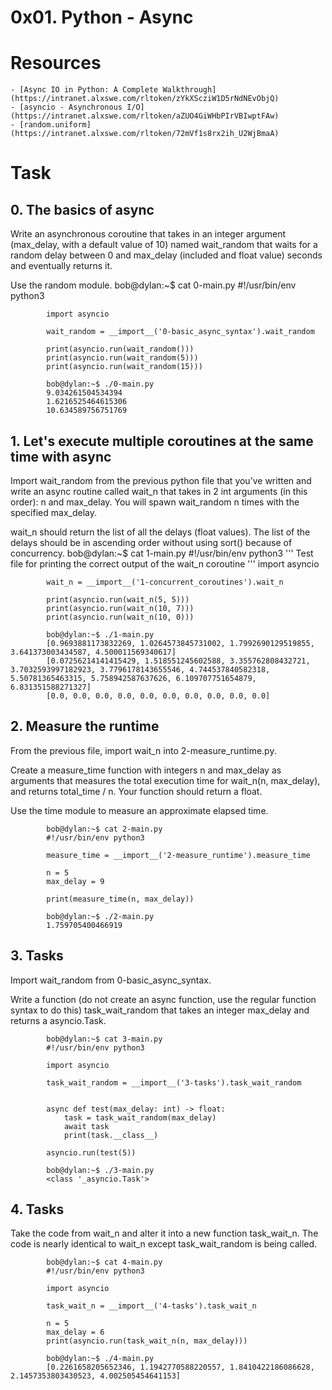 # 0x01. Python - Async

# Resources
    - [Async IO in Python: A Complete Walkthrough](https://intranet.alxswe.com/rltoken/zYkXScziW1D5rNdNEvObjQ)
    - [asyncio - Asynchronous I/O](https://intranet.alxswe.com/rltoken/aZUO4GiWHbPIrVBIwptFAw)
    - [random.uniform](https://intranet.alxswe.com/rltoken/72mVf1s8rx2ih_U2WjBmaA)

# Task
## 0. The basics of async
Write an asynchronous coroutine that takes in an integer argument (max_delay, with a default value of 10) named wait_random that waits for a random delay between 0 and max_delay (included and float value) seconds and eventually returns it.

Use the random module.
            bob@dylan:~$ cat 0-main.py
            #!/usr/bin/env python3

            import asyncio

            wait_random = __import__('0-basic_async_syntax').wait_random

            print(asyncio.run(wait_random()))
            print(asyncio.run(wait_random(5)))
            print(asyncio.run(wait_random(15)))

            bob@dylan:~$ ./0-main.py
            9.034261504534394
            1.6216525464615306
            10.634589756751769

## 1. Let's execute multiple coroutines at the same time with async
Import wait_random from the previous python file that you’ve written and write an async routine called wait_n that takes in 2 int arguments (in this order): n and max_delay. You will spawn wait_random n times with the specified max_delay.

wait_n should return the list of all the delays (float values). The list of the delays should be in ascending order without using sort() because of concurrency.
            bob@dylan:~$ cat 1-main.py
            #!/usr/bin/env python3
            '''
            Test file for printing the correct output of the wait_n coroutine
            '''
            import asyncio

            wait_n = __import__('1-concurrent_coroutines').wait_n

            print(asyncio.run(wait_n(5, 5)))
            print(asyncio.run(wait_n(10, 7)))
            print(asyncio.run(wait_n(10, 0)))

            bob@dylan:~$ ./1-main.py
            [0.9693881173832269, 1.0264573845731002, 1.7992690129519855, 3.641373003434587, 4.500011569340617]
            [0.07256214141415429, 1.518551245602588, 3.355762808432721, 3.7032593997182923, 3.7796178143655546, 4.744537840582318, 5.50781365463315, 5.758942587637626, 6.109707751654879, 6.831351588271327]
            [0.0, 0.0, 0.0, 0.0, 0.0, 0.0, 0.0, 0.0, 0.0, 0.0]

## 2. Measure the runtime
From the previous file, import wait_n into 2-measure_runtime.py.

Create a measure_time function with integers n and max_delay as arguments that measures the total execution time for wait_n(n, max_delay), and returns total_time / n. Your function should return a float.

Use the time module to measure an approximate elapsed time.

            bob@dylan:~$ cat 2-main.py
            #!/usr/bin/env python3

            measure_time = __import__('2-measure_runtime').measure_time

            n = 5
            max_delay = 9

            print(measure_time(n, max_delay))

            bob@dylan:~$ ./2-main.py
            1.759705400466919

## 3. Tasks
Import wait_random from 0-basic_async_syntax.

Write a function (do not create an async function, use the regular function syntax to do this) task_wait_random that takes an integer max_delay and returns a asyncio.Task.

            bob@dylan:~$ cat 3-main.py
            #!/usr/bin/env python3

            import asyncio

            task_wait_random = __import__('3-tasks').task_wait_random


            async def test(max_delay: int) -> float:
                task = task_wait_random(max_delay)
                await task
                print(task.__class__)

            asyncio.run(test(5))

            bob@dylan:~$ ./3-main.py
            <class '_asyncio.Task'>

## 4. Tasks
Take the code from wait_n and alter it into a new function task_wait_n. The code is nearly identical to wait_n except task_wait_random is being called.

            bob@dylan:~$ cat 4-main.py
            #!/usr/bin/env python3

            import asyncio

            task_wait_n = __import__('4-tasks').task_wait_n

            n = 5
            max_delay = 6
            print(asyncio.run(task_wait_n(n, max_delay)))

            bob@dylan:~$ ./4-main.py
            [0.2261658205652346, 1.1942770588220557, 1.8410422186086628, 2.1457353803430523, 4.002505454641153]